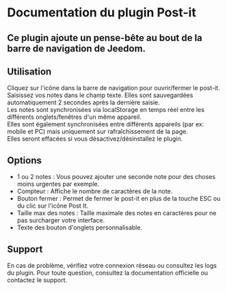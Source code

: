 # Documentation du plugin Post-it
## Ce plugin ajoute un pense-bête au bout de la barre de navigation de Jeedom.
## Utilisation
Cliquez sur l'icône dans la barre de navigation pour ouvrir/fermer le post-it.  
Saisissez vos notes dans le champ texte. Elles sont sauvegardées automatiquement 2 secondes après la dernière saisie.  
Les notes sont synchronisées via localStorage en temps réel entre les différents onglets/fenêtres d'un même appareil.  
Elles sont également synchronisées entre différents appareils (par ex: mobile et PC) mais uniquement sur rafraîchissement de la page.  
Elles seront effacées si vous désactivez/désinstallez le plugin.
## Options
- 1 ou 2 notes : Vous pouvez ajouter une seconde note pour des choses moins urgentes par exemple.
- Compteur : Affiche le nombre de caractères de la note.
- Bouton fermer : Permet de fermer le post-it en plus de la touche ESC ou du clic sur l'icône Post It.
- Taille max des notes : Taille maximale des notes en caractères pour ne pas surcharger votre interface.
- Texte des bouton d'onglets personnalisable.
## Support
En cas de problème, vérifiez votre connexion réseau ou consultez les logs du plugin.
Pour toute question, consultez la documentation officielle ou contactez le support.
